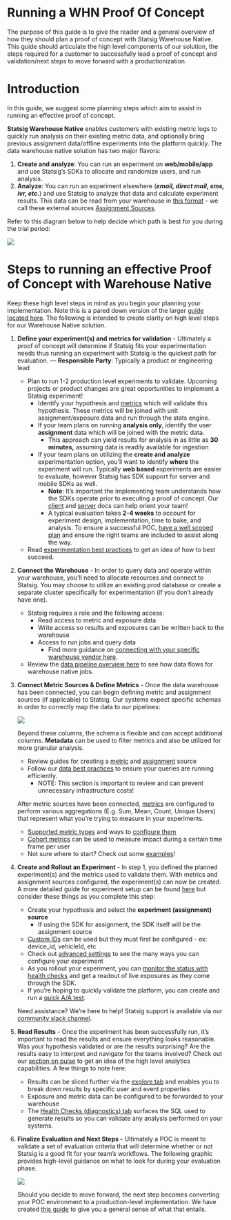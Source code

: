 # Running a WHN Proof Of Concept 

The purpose of this guide is to give the reader and a general overview of how they should plan a proof of concept with Statsig Warehouse Native. This guide should articulate the high level components of our solution, the steps required for a customer to successfully lead a proof of concept and validation/next steps to move forward with a productionization.

# Introduction

In this guide, we suggest some planning steps which aim to assist in running an effective proof of concept.

**Statsig Warehouse Native** enables customers with existing metric logs to quickly run analysis on their existing metric data, and optionally bring previous assignment data/offline experiments into the platform quickly. The data warehouse native solution has two major flavors:

1. **Create and analyze**: You can run an experiment on **web/mobile/app** and use Statsig’s SDKs to allocate and randomize users, and run analysis.
2. **Analyze**: You can run an experiment elsewhere (***email, direct mail, sms, ivr, etc.***) and use Statsig to analyze that data and calculate experiment results. This data can be read from your warehouse in [this format](/statsig-warehouse-native/data-sources#assignment-sources) - we call these external sources [Assignment Sources](/statsig-warehouse-native/guides/assignment-sources).

Refer to this diagram below to help decide which path is best for you during the trial period: 

![](https://gist.github.com/assets/125311112/d0e01d37-5149-4821-96a6-7c162e1677e2)

# Steps to running an effective Proof of Concept with Warehouse Native

Keep these high level steps in mind as you begin your planning your implementation. Note this is a pared down version of the larger [guide located here](/guides/running-a-poc). The following is intended to create clarity on high level steps for our Warehouse Native solution.

1. **Define your experiment(s) and metrics for validation** - Ultimately a proof of concept will determine if Statsig fits your experimentation needs thus running an experiment with Statsig is the quickest path for evaluation. — **Responsible Party**:  Typically a product or engineering lead
    - Plan to run 1-2 production level experiments to validate. Upcoming projects or product changes are great opportunities to implement a Statsig experiment!
        - Identify your hypothesis and [metrics](/statsig-warehouse-native/guides/metrics) which will validate this hypothesis. These metrics will be joined with unit assignment/exposure data and run through the stats engine.
        - If your team plans on running **analysis only**, identify the user **assignment** data which will be joined with the metric data.
            - This approach can yield results for analysis in as little as **30 minutes,** assuming data is readily available for ingestion
        - If your team plans on utilizing the **create and analyze** experimentation option, you’ll want to identify **************where************** the experiment will run. Typically ******************web based****************** experiments are easier to evaluate, however Statsig has SDK support for server and mobile SDKs as well.
            - **Note**: It’s important the implementing team understands how the SDKs operate prior to executing a proof of concept. Our [client](/client/introduction) and [server](/server/introduction) docs can help orient your team!
            - A typical evaluation takes **2-4 weeks** to account for experiment design, implementation, time to bake, and analysis. To ensure a successful POC, [have a well scoped plan](/guides/running-a-poc#phase-0-scope--prepare-your-poc) and ensure the right teams are included to assist along the way.
    - Read [experimentation best practices](https://statsig.com/blog/product-experimentation-best-practices) to get an idea of how to best succeed.
    

1. **Connect the Warehouse** - In order to query data and operate within your warehouse, you’ll need to allocate resources and connect to Statsig. You may choose to utilize an existing prod database or create a separate cluster specifically for experimentation (if you don’t already have one). 
    - Statsig requires a role and the following access:
        - Read access to metric and exposure data
        - Write access so results and exposures can be written back to the warehouse
        - Access to run jobs and query data
            - Find more guidance on [connecting with your specific warehouse vendor here](/statsig-warehouse-native/guides/connect).
    - Review the [data pipeline overview here](/statsig-warehouse-native/pipeline-overview) to see how data flows for warehouse native jobs.
        
        
2. **Connect Metric Sources & Define Metrics** - Once the data warehouse has been connected, you can begin defining metric and assignment sources (if applicable) to Statsig. Our systems expect specific schemas in order to correctly map the data to our pipelines:
    
    ![](https://gist.github.com/assets/125311112/4fa8c5e2-c19f-4ef6-be70-f31b61170e7c)
    
    Beyond these columns, the schema is flexible and can accept additional columns. **Metadata** can be used to filter metrics and also be utilized for more granular analysis.
    
    - Review guides for creating a [metric](/statsig-warehouse-native/guides/metric-sources#creating-a-metric-source) and [assignment](/statsig-warehouse-native/guides/assignment-sources#creating-an-assignment-source) source
    - Follow our [data best practices](/statsig-warehouse-native/guides/best-practices) to ensure your queries are running efficiently.
        - NOTE: This section is important to review and can prevent unnecessary infrastructure costs!
    
    After metric sources have been connected, [metrics](/statsig-warehouse-native/guides/metrics#configuring-your-metric) are configured to perform various aggregations (E.g. Sum, Mean, Count, Unique Users) that represent what you’re trying to measure in your experiments.
    
    - [Supported metric types](/statsig-warehouse-native/guides/metrics#supported-metric-types) and ways to [configure them](/statsig-warehouse-native/guides/metrics#configuring-your-metric)
    - [Cohort metrics](/statsig-warehouse-native/features/cohort-metrics) can be used to measure impact during a certain time frame per user
    - Not sure where to start? Check out some [examples](/statsig-warehouse-native/guides/metrics#example-metrics)!
    
3. **Create and Rollout an Experiment** - In step 1, you defined the planned experiment(s) and the metrics used to validate them. With metrics and assignment sources configured, the experiment(s) can now be created. A more detailed guide for experiment setup can be found [here](/statsig-warehouse-native/guides/experiments) but consider these things as you complete this step:
    - Create your hypothesis and select the **experiment (assignment) source**
        - If using the SDK for assignment, the SDK itself will be the assignment source
    - [Custom IDs](/guides/experiment-on-custom-id-types) can be used but they must first be configured - ex: device_id, vehicleId, etc
    - Check out [advanced settings](/statsig-warehouse-native/guides/experiments#advanced-settings) to see the many ways you can configure your experiment
    - As you rollout your experiment, you can [monitor the status with health checks](/statsig-warehouse-native/features/monitor-an-experiment) and get a readout of live exposures as they come through the SDK.
    - If you’re hoping to quickly validate the platform, you can create and run a [quick A/A test](/statsig-warehouse-native/guides/AATest).
    
    Need assistance? We’re here to help! Statsig support is available via our [community slack channel](https://statsig.com/slack).
    

4. **Read Results** - Once the experiment has been successfully run, it’s important to read the results and ensure everything looks reasonable. Was your hypothesis validated or are the results surprising? Are the results easy to interpret and navigate for the teams involved? Check out our [section on pulse](/statsig-warehouse-native/guides/pulse) to get an idea of the high level analytics capabilities. A few things to note here:
    - Results can be sliced further via the [explore tab](/guides/pulse#explore) and enables you to break down results by specific user and event properties
    - Exposure and metric data can be configured to be forwarded to your warehouse
    - The [Health Checks (diagnostics) tab](/statsig-warehouse-native/guides/pulse#health-checks) surfaces the SQL used to generate results so you can validate any analysis performed on your systems.
    
5. **Finalize Evaluation and Next Steps -** Ultimately a POC is meant to validate a set of evaluation criteria that will determine whether or not Statsig is a good fit for your team’s workflows. The following graphic provides high-level guidance on what to look for during your evaluation phase.
    
    ![](https://gist.github.com/assets/125311112/c5f86db5-6bf9-4a5e-9709-ede36384b3ca)
    
    Should you decide to move forward, the next step becomes converting your POC environment to a production-level implementation. We have created [this guide](/guides/production) to give you a general sense of what that entails.